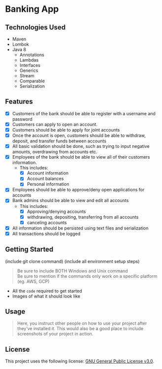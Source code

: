 # Banking App

## Technologies Used

* Maven
* Lombok
* Java 8
  * Annotations
  * Lambdas
  * Interfaces
  * Generics
  * Stream
  * Comparable
  * Serialization

## Features

- [x] Customers of the bank should be able to register with a username and password
- [x] Customers can apply to open an account.
- [x] Customers should be able to apply for joint accounts
- [x] Once the account is open, customers should be able to withdraw, deposit, and transfer funds between accounts
- [x] All basic validation should be done, such as trying to input negative amounts, overdrawing from accounts etc.
- [x] Employees of the bank should be able to view all of their customers information.
    - This includes:
        - [x] Account information
        - [x] Account balances
        - [x] Personal information
- [x] Employees should be able to approve/deny open applications for accounts
- [x] Bank admins should be able to view and edit all accounts
    - This includes:
        - [x] Approving/denying accounts
        - [x] withdrawing, depositing, transferring from all accounts
        - [x] canceling accounts
- [x] All information should be persisted using text files and serialization
- [x] All transactions should be logged

## Getting Started

(include git clone command)
(include all environment setup steps)

> Be sure to include BOTH Windows and Unix command  
> Be sure to mention if the commands only work on a specific platform (eg. AWS, GCP)

- All the `code` required to get started
- Images of what it should look like

## Usage

> Here, you instruct other people on how to use your project after they’ve installed it. This would also be a good place to include screenshots of your project in action.

## License

This project uses the following license: [GNU General Public License v3.0](<link>).
